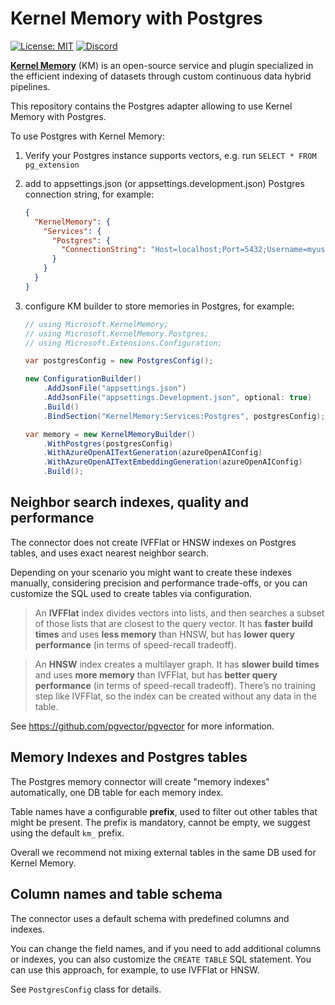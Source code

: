 # Kernel Memory with Postgres

[//]: # ([![Nuget package]&#40;https://img.shields.io/nuget/vpre/Microsoft.KernelMemory.Postgres&#41;]&#40;https://www.nuget.org/packages/Microsoft.KernelMemory.Postgres/&#41;)
[![License: MIT](https://img.shields.io/github/license/microsoft/kernel-memory)](https://github.com/microsoft/kernel-memory/blob/main/LICENSE)
[![Discord](https://img.shields.io/discord/1063152441819942922?label=Discord&logo=discord&logoColor=white&color=d82679)](https://aka.ms/SKDiscord)

**[Kernel Memory](https://github.com/microsoft/semantic-memory)** (KM)
is an open-source service and plugin specialized in the efficient indexing of datasets
through custom continuous data hybrid pipelines.

This repository contains the Postgres adapter allowing to use Kernel Memory with Postgres.

To use Postgres with Kernel Memory:

1. Verify your Postgres instance supports vectors, e.g. run `SELECT * FROM pg_extension`

[//]: # (2. install the [Microsoft.KernelMemory.Postgres]&#40;https://www.nuget.org/packages/Microsoft.KernelMemory.Postgres&#41; package)

2. add to appsettings.json (or appsettings.development.json) Postgres connection string, for example:

    ```json
    {
      "KernelMemory": {
        "Services": {
          "Postgres": {
            "ConnectionString": "Host=localhost;Port=5432;Username=myuser;Password=mypassword"
          }
        }
      }
    }
    ```
3. configure KM builder to store memories in Postgres, for example:
    ```csharp
    // using Microsoft.KernelMemory;
    // using Microsoft.KernelMemory.Postgres;
    // using Microsoft.Extensions.Configuration;

    var postgresConfig = new PostgresConfig();

    new ConfigurationBuilder()
        .AddJsonFile("appsettings.json")
        .AddJsonFile("appsettings.Development.json", optional: true)
        .Build()
        .BindSection("KernelMemory:Services:Postgres", postgresConfig);

    var memory = new KernelMemoryBuilder()
        .WithPostgres(postgresConfig)
        .WithAzureOpenAITextGeneration(azureOpenAIConfig)
        .WithAzureOpenAITextEmbeddingGeneration(azureOpenAIConfig)
        .Build();
    ```

## Neighbor search indexes, quality and performance

The connector does not create IVFFlat or HNSW indexes on Postgres tables, and
uses exact nearest neighbor search.

Depending on your scenario you might want to create these indexes manually,
considering precision and performance trade-offs, or you can customize the
SQL used to create tables via configuration.

> An **IVFFlat** index divides vectors into lists, and then searches a subset
> of those lists that are closest to the query vector. It has **faster build times**
> and uses **less memory** than HNSW, but has **lower query performance**
> (in terms of speed-recall tradeoff).

> An **HNSW** index creates a multilayer graph. It has **slower build times**
> and uses **more memory** than IVFFlat, but has **better query performance**
> (in terms of speed-recall tradeoff). There’s no training step like IVFFlat,
> so the index can be created without any data in the table.

See https://github.com/pgvector/pgvector for more information.

## Memory Indexes and Postgres tables

The Postgres memory connector will create "memory indexes" automatically, one
DB table for each memory index.

Table names have a configurable **prefix**, used to filter out other tables that
might be present. The prefix is mandatory, cannot be empty, we suggest using
the default `km_` prefix.

Overall we recommend not mixing external tables in the same DB used for
Kernel Memory.

## Column names and table schema

The connector uses a default schema with predefined columns and indexes.

You can change the field names, and if you need to add additional columns
or indexes, you can also customize the `CREATE TABLE` SQL statement. You
can use this approach, for example, to use IVFFlat or HNSW.

See `PostgresConfig` class for details.